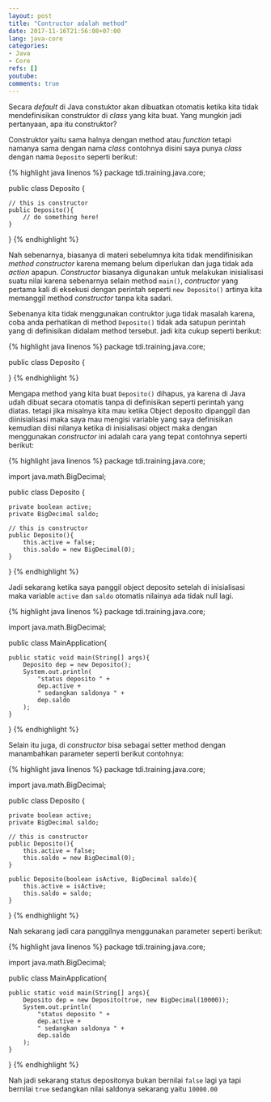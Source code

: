 ```yaml
---
layout: post
title: "Contructor adalah method"
date: 2017-11-16T21:56:08+07:00
lang: java-core
categories:
- Java
- Core
refs: []
youtube: 
comments: true
---
```


Secara _default_ di Java constuktor akan dibuatkan otomatis ketika kita tidak mendefinisikan construktor di _class_ yang kita buat. Yang mungkin jadi pertanyaan, apa itu construktor?

Construktor yaitu sama halnya dengan method atau _function_ tetapi namanya sama dengan nama _class_ contohnya disini saya punya _class_ dengan nama `Deposito` seperti berikut:

{% highlight java linenos %}
package tdi.training.java.core;

public class Deposito {

    // this is constructor
    public Deposito(){
        // do something here!
    }
}
{% endhighlight %}

Nah sebenarnya, biasanya di materi sebelumnya kita tidak mendifinisikan _method constructor_ karena memang belum diperlukan dan juga tidak ada _action_ apapun. _Constructor_ biasanya digunakan untuk melakukan inisialisasi suatu nilai karena sebenarnya selain method `main()`, _contructor_ yang pertama kali di eksekusi dengan perintah seperti `new Deposito()` artinya kita memanggil method _constructor_ tanpa kita sadari.

Sebenanya kita tidak menggunakan contruktor juga tidak masalah karena, coba anda perhatikan di method `Deposito()` tidak ada satupun perintah yang di definisikan didalam method tersebut. jadi kita cukup seperti berikut:

{% highlight java linenos %}
package tdi.training.java.core;

public class Deposito {

}
{% endhighlight %}

Mengapa method yang kita buat `Deposito()` dihapus, ya karena di Java udah dibuat secara otomatis tanpa di definisikan seperti perintah yang diatas. tetapi jika misalnya kita mau ketika Object deposito dipanggil dan diinisialisasi maka saya mau mengisi variable yang saya definisikan kemudian diisi nilanya ketika di inisialisasi object maka dengan menggunakan _constructor_ ini adalah cara yang tepat contohnya seperti berikut:

{% highlight java linenos %}
package tdi.training.java.core;

import java.math.BigDecimal;

public class Deposito {

    private boolean active;
    private BigDecimal saldo;

    // this is constructor
    public Deposito(){
        this.active = false;
        this.saldo = new BigDecimal(0);
    }
}
{% endhighlight %}

Jadi sekarang ketika saya panggil object deposito setelah di inisialisasi maka variable `active` dan `saldo` otomatis nilainya ada tidak null lagi.

{% highlight java linenos %}
package tdi.training.java.core;

import java.math.BigDecimal;

public class MainApplication{

    public static void main(String[] args){
        Deposito dep = new Deposito();
        System.out.println(
            "status deposito " + 
            dep.active + 
            " sedangkan saldonya " + 
            dep.saldo
        );
    }
}
{% endhighlight %}

Selain itu juga, di _constructor_ bisa sebagai setter method dengan manambahkan parameter seperti berikut contohnya:

 {% highlight java linenos %}
package tdi.training.java.core;

import java.math.BigDecimal;

public class Deposito {

    private boolean active;
    private BigDecimal saldo;

    // this is constructor
    public Deposito(){
        this.active = false;
        this.saldo = new BigDecimal(0);
    }

    public Deposito(boolean isActive, BigDecimal saldo){
        this.active = isActive;
        this.saldo = saldo;
    }
}
{% endhighlight %}

Nah sekarang jadi cara panggilnya menggunakan parameter seperti berikut:

{% highlight java linenos %}
package tdi.training.java.core;

import java.math.BigDecimal;

public class MainApplication{

    public static void main(String[] args){
        Deposito dep = new Deposito(true, new BigDecimal(10000));
        System.out.println(
            "status deposito " + 
            dep.active + 
            " sedangkan saldonya " + 
            dep.saldo
        );
    }
}
{% endhighlight %}

Nah jadi sekarang status depositonya bukan bernilai `false` lagi ya tapi bernilai `true` sedangkan nilai saldonya sekarang yaitu `10000.00`